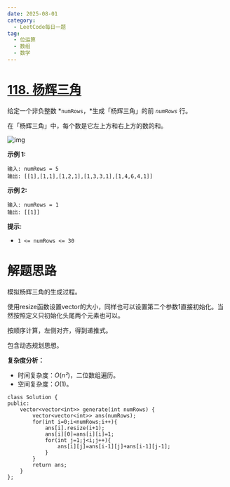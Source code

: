 ```yaml
---
date: 2025-08-01
category:
  - LeetCode每日一题
tag:
  - 位运算
  - 数组
  - 数学
---
```


# [118. 杨辉三角](https://leetcode.cn/problems/pascals-triangle/)

给定一个非负整数 *`numRows`，*生成「杨辉三角」的前 *`numRows`* 行。

在「杨辉三角」中，每个数是它左上方和右上方的数的和。

![img](https://pic.leetcode-cn.com/1626927345-DZmfxB-PascalTriangleAnimated2.gif)

 

**示例 1:**

```
输入: numRows = 5
输出: [[1],[1,1],[1,2,1],[1,3,3,1],[1,4,6,4,1]]
```

**示例 2:**

```
输入: numRows = 1
输出: [[1]]
```

 

**提示:**

- `1 <= numRows <= 30`

# 解题思路

模拟杨辉三角的生成过程。

使用resize函数设置vector的大小，同样也可以设置第二个参数1直接初始化。当然按照定义只初始化头尾两个元素也可以。

按顺序计算，左侧对齐，得到递推式。

包含动态规划思想。

**复杂度分析：**

- 时间复杂度：*O*(*n²*)，二位数组遍历。
- 空间复杂度：*O*(1)。

```
class Solution {
public:
    vector<vector<int>> generate(int numRows) {
        vector<vector<int>> ans(numRows);
        for(int i=0;i<numRows;i++){
            ans[i].resize(i+1);
            ans[i][0]=ans[i][i]=1;
            for(int j=1;j<i;j++){
                ans[i][j]=ans[i-1][j]+ans[i-1][j-1];
            }
        }
        return ans;
    }
};
```

